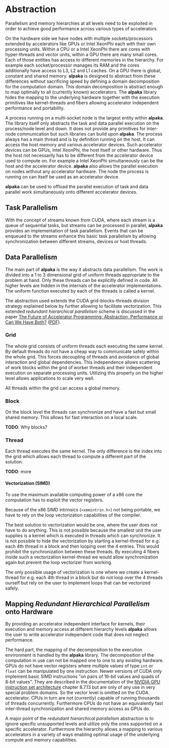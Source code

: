Abstraction
===========

Parallelism and memory hierarchies at all levels need to be exploited in order to achieve good performance across various types of accelerators.

On the hardware side we have nodes with multiple sockets/processors extended by accelerators like GPUs or Intel XeonPhi each with their own processing units.
Within a CPU or a Intel XeonPhi there are cores with hyper-threads and vector units, within a GPU there are many small cores.
Each of those entities has access to different memories in the hierarchy.
For example each socket/processor manages its RAM and the cores additionally have access to L3, L2 and L1 caches.
On a GPU there is global, constant and shared memory.
**alpaka** is designed to abstract from these differences without sacrificing speed by defining a domain decomposition for the computation domain.
This domain decomposition is abstract enough to map optimally to all (currently known) accelerators.
The **alpaka** library hides the mapping to the underlying hardware together with the execution primitives like kernel-threads and fibers allowing accelerator independent performance and portability.

A process running on a multi-socket node is the largest entity within **alpaka**.
The library itself only abstracts the task and data parallel execution on the process/node level and down.
It does not provide any primitives for inter-node communication but such libraries can build upon **alpaka**.
The process always has a main thread and is by definition running on the host.
It can access the host memory and various accelerator devices.
Such accelerator devices can be GPUs, Intel XeonPhi, the host itself or other hardware.
Thus the host not necessarily has to be different from the accelerator device used to compute on.
For example a Intel XeonPhi simultaneously can be the host and the accelerator device.
**alpaka** also allows the parallel execution on nodes without any accelerator hardware.
The node the process is running on can itself be used as an accelerator device.

**alpaka** can be used to offload the parallel execution of task and data parallel work simultaneously onto different accelerator devices.


Task Parallelism
----------------

With the concept of streams known from CUDA, where each stream is a queue of sequential tasks, but streams can be processed in parallel, **alpaka** provides an implementation of task parallelism.
Events that can be enqueued to the streams enhance this basic task parallelism by allowing synchronization between different streams, devices or host threads.


Data Parallelism
----------------

The main part of **alpaka** is the way it abstracts data parallelism.
The work is divided into a 1 to 3 dimensional grid of uniform threads appropriate to the problem at hand.
Only these threads can be explicitly defined in code.
All higher levels are hidden in the internals of the accelerator implementations.
The uniform function executed by each of the threads is called a kernel.

The abstraction used extends the CUDA grid-blocks-threads division strategy explained below by further allowing to facilitate vectorization.
This extended *redundant hierarchical parallelism* scheme is discussed in the paper [The Future of Accelerator Programming: Abstraction, Performance or Can We Have Both?](http://dx.doi.org/10.1109/ICPADS.2013.76) ([PDF](http://olab.is.s.u-tokyo.ac.jp/~kamil.rocki/rocki_burtscher_sac14.pdf)).

### Grid

The whole grid consists of uniform threads each executing the same kernel.
By default threads do not have a cheap way to communicate safely within the whole grid.
This forces decoupling of threads and avoidance of global interaction and global dependencies.
This independence allows scattering of work blocks within the grid of worker threads and their independent execution on separate processing units. 
Utilizing this property on the higher level allows applications to scale very well.

All threads within the grid can access a global memory.

### Block

On the block level the threads can synchronize and have a fast but small shared memory.
This allows for fast interaction on a local scale.

**TODO**: Why blocks?

### Thread

Each thread executes the same kernel.
The only difference is the index into the grid which allows each thread to compute a different part of the solution.

**TODO**: more

#### Vectorization (SIMD)

To use the maximum available computing power of a x86 core the computation has to exploit the vector registers.

Because of the x86 SIMD intrinsics (`<xmmintrin.h>`) not being portable, we have to rely on the loop vectorization capabilities of the compiler.

The best solution to vectorization would be one, where the user does not have to do anything.
This is not possible because the smallest unit the user supplies is a kernel which is executed in threads which can synchronize.
It is not possible to hide the vectorization by starting a kernel-thread for e.g. each 4th thread in a block and then looping over the 4 entries.
This would prohibit the synchronization between these threads.
By executing 4 fibers inside such a vectorization kernel-thread we would allow synchronization again but prevent the loop vectorizer from working.

The only possible usage of vectorization is one where we create a kernel-thread for e.g. each 4th thread in a block but do not loop over the 4 threads ourself but rely on the user to implement loops that can be vectorized safely.


Mapping *Redundant Hierarchical Parallelism* onto Hardware
--------------------------------------------------------

By providing an accelerator independent interface for kernels, their execution and memory access at different hierarchy levels **alpaka** allows the user to write accelerator independent code that does not neglect performance.

The hard part, the mapping of the decomposition to the execution environment is handled by the **alpaka** library.
The decomposition of the computation in use can not be mapped one to one to any existing hardware.
GPUs do not have vector registers where multiple values of type `int` or `float` can be manipulated by one instruction.
Newer versions of CUDA only implement basic SIMD instructions "on pairs of 16-bit values and quads of 8-bit values". 
They are described in the documentation of the [NVIDIA GPU instruction set architecture](http://docs.nvidia.com/cuda/pdf/ptx_isa_3.2.pdf) chapter 8.7.13 but are only of any use in very special problem domains.
So the vector level is omitted on the CUDA accelerator.
CPUs in turn are not (currently) capable of running thousands of threads concurrently.
Furthermore CPUs do not have an equivalently fast inter-thread synchronization and shared memory access as GPUs do.

A major point of the *redundant hierarchical parallelism* abstraction is to ignore specific unsupported levels and utilize only the ones supported on a specific accelerator.
Furthermore the hierarchy allows a mapping to various accelerators in a variety of ways enabling optimal usage of the underlying compute and memory capabilities.
